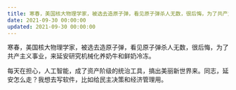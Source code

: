 ```yaml
---
title: 寒春，美国核大物理学家，被选去造原子弹，看见原子弹杀人无数，很后悔，为了共产主义事业，来延安研究机械化养奶牛和鲜奶冷冻。
date: 2021-09-30 00:00:00
updated: 2021-09-30 00:00:00
---
```


寒春，美国核大物理学家，被选去造原子弹，看见原子弹杀人无数，很后悔，为了共产主义事业，来延安研究机械化养奶牛和鲜奶冷冻。

每天在担心，人工智能，成了资产阶级的统治工具，搞出美丽新世界来。同志，延安怎么走？我想去写软件，比如给民主决策和经济管理用。
